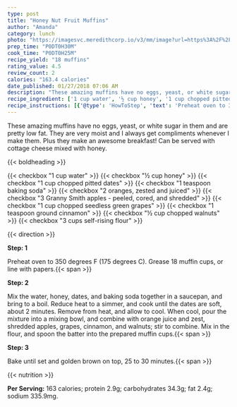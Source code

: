 ```yaml
---
type: post
title: "Honey Nut Fruit Muffins"
author: "Amanda"
category: lunch
photo: "https://imagesvc.meredithcorp.io/v3/mm/image?url=https%3A%2F%2Fimages.media-allrecipes.com%2Fuserphotos%2F685921.jpg"
prep_time: "P0DT0H30M"
cook_time: "P0DT0H25M"
recipe_yield: "18 muffins"
rating_value: 4.5
review_count: 2
calories: "163.4 calories"
date_published: 01/27/2018 07:06 AM
description: "These amazing muffins have no eggs, yeast, or white sugar in them and are pretty low fat. They are very moist and I always get compliments whenever I make them. Plus they make an awesome breakfast! Can be served with cottage cheese mixed with honey."
recipe_ingredient: ['1 cup water', '½ cup honey', '1 cup chopped pitted dates', '1 teaspoon baking soda', '2 oranges, zested and juiced', '3 Granny Smith apples - peeled, cored, and shredded', '1 cup chopped seedless green grapes', '1 teaspoon ground cinnamon', '½ cup chopped walnuts', '3 cups self-rising flour']
recipe_instructions: [{'@type': 'HowToStep', 'text': 'Preheat oven to 350 degrees F (175 degrees C). Grease 18 muffin cups, or line with papers.\n'}, {'@type': 'HowToStep', 'text': 'Mix the water, honey, dates, and baking soda together in a saucepan, and bring to a boil. Reduce heat to a simmer, and cook until the dates are soft, about 2 minutes. Remove from heat, and allow to cool. When cool, pour the mixture into a mixing bowl, and combine with orange juice and zest, shredded apples, grapes, cinnamon, and walnuts; stir to combine. Mix in the flour, and spoon the batter into the prepared muffin cups.\n'}, {'@type': 'HowToStep', 'text': 'Bake until set and golden brown on top, 25 to 30 minutes.\n'}]
---
```


These amazing muffins have no eggs, yeast, or white sugar in them and are pretty low fat. They are very moist and I always get compliments whenever I make them. Plus they make an awesome breakfast! Can be served with cottage cheese mixed with honey. 

{{< boldheading >}}

{{< checkbox "1 cup water" >}}
{{< checkbox "½ cup honey" >}}
{{< checkbox "1 cup chopped pitted dates" >}}
{{< checkbox "1 teaspoon baking soda" >}}
{{< checkbox "2  oranges, zested and juiced" >}}
{{< checkbox "3  Granny Smith apples - peeled, cored, and shredded" >}}
{{< checkbox "1 cup chopped seedless green grapes" >}}
{{< checkbox "1 teaspoon ground cinnamon" >}}
{{< checkbox "½ cup chopped walnuts" >}}
{{< checkbox "3 cups self-rising flour" >}}


{{< direction >}}

**Step: 1**

Preheat oven to 350 degrees F (175 degrees C). Grease 18 muffin cups, or line with papers.{{< span >}}

**Step: 2**

Mix the water, honey, dates, and baking soda together in a saucepan, and bring to a boil. Reduce heat to a simmer, and cook until the dates are soft, about 2 minutes. Remove from heat, and allow to cool. When cool, pour the mixture into a mixing bowl, and combine with orange juice and zest, shredded apples, grapes, cinnamon, and walnuts; stir to combine. Mix in the flour, and spoon the batter into the prepared muffin cups.{{< span >}}

**Step: 3**

Bake until set and golden brown on top, 25 to 30 minutes.{{< span >}}

{{< nutrition >}}

**Per Serving:** 163 calories; protein 2.9g; carbohydrates 34.3g; fat 2.4g; sodium 335.9mg.